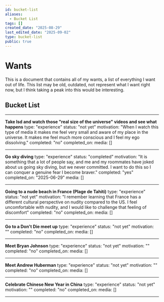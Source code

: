 ```yaml
---
id: bucket-list
aliases:
  - Bucket List
tags: []
created_date: "2025-08-29"
last_edited_date: "2025-09-02"
type: bucket-list
public: true
---
```


# Wants

This is a document that contains all of my wants, a list of everything I want out of life. This list may be old, outdated, not represent what I want right now, but I think taking a peak into this would be interesting.

## Bucket List

---

**Take lsd and watch those "real size of the universe" videos and see what happens**
type: "experience"
status: "not yet"
motivation: "When I watch this type of media it makes me feel very small and aware of my place in the universe. It makes me feel much more conscious and I feel my ego dissolving."
completed: "no"
completed_on: 
media: []

---

**Go sky diving**
type: "experience"
status: "completed"
motivation: "It is something that a lot of people say, and me and my roommates have joked about us going sky diving, but we never committed. I want to do this so I can conquer a genuine fear I become braver."
completed: "yes"
completed_on: "2025-06-29"
media: []

---

**Going to a nude beach in France (Plage de Tahiti)**
type: "experience"
status: "not yet"
motivation: "I remember learning that France has a different cultural perspective on nudity compared to the US. I feel uncomfortable with nudity, and I would like to challenge that feeling of discomfort"
completed: "no"
completed_on: 
media: []

---

**Go to a Don't Die meet up**
type: "experience"
status: "not yet"
motivation: ""
completed: "no"
completed_on: 
media: []

---

**Meet Bryan Johnson**
type: "experience"
status: "not yet"
motivation: ""
completed: "no"
completed_on: 
media: []

---

**Meet Andrew Huberman**
type: "experience"
status: "not yet"
motivation: ""
completed: "no"
completed_on: 
media: []

---

**Celebrate Chinese New Year in China**
type: "experience"
status: "not yet"
motivation: ""
completed: "no"
completed_on: 
media: []

---
